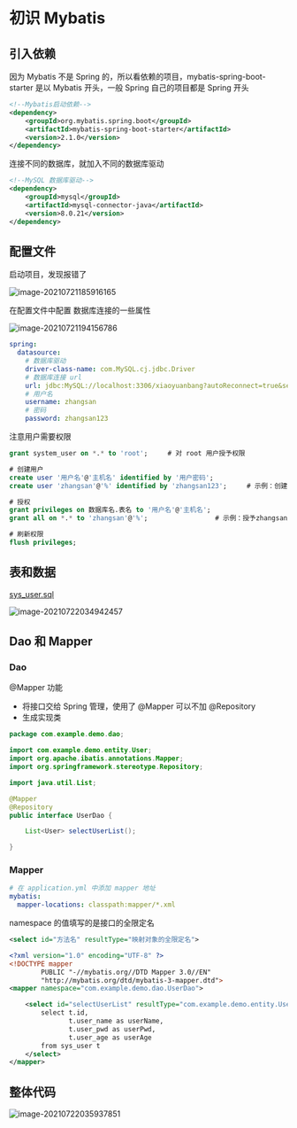 

# 初识 Mybatis

## 引入依赖

因为 Mybatis 不是 Spring 的，所以看依赖的项目，mybatis-spring-boot-starter 是以 Mybatis 开头，一般 Spring 自己的项目都是 Spring 开头

```xml
<!--Mybatis启动依赖-->
<dependency>
    <groupId>org.mybatis.spring.boot</groupId>
    <artifactId>mybatis-spring-boot-starter</artifactId>
    <version>2.1.0</version>
</dependency>
```

连接不同的数据库，就加入不同的数据库驱动

```xml
<!--MySQL 数据库驱动-->
<dependency>
    <groupId>mysql</groupId>
    <artifactId>mysql-connector-java</artifactId>
    <version>8.0.21</version>
</dependency>
```

## 配置文件

启动项目，发现报错了

![image-20210721185916165](https://attach.blog.wen7.online/20210721185916.png)

在配置文件中配置 数据库连接的一些属性

![image-20210721194156786](https://attach.blog.wen7.online/20210721194156.png)

```yml
spring:
  datasource:
  	# 数据库驱动
    driver-class-name: com.MySQL.cj.jdbc.Driver
    # 数据库连接 url
    url: jdbc:MySQL://localhost:3306/xiaoyuanbang?autoReconnect=true&serverTimezone=Asia/Shanghai&useSSL=false&allowMultiQueries=true&allowPublicKeyRetrieval=true
    # 用户名
    username: zhangsan
    # 密码
    password: zhangsan123
```

注意用户需要权限

```sql
grant system_user on *.* to 'root';		# 对 root 用户授予权限

# 创建用户
create user '用户名'@'主机名' identified by '用户密码';
create user 'zhangsan'@'%' identified by 'zhangsan123';		# 示例：创建用户zhagnsan，对所有主机都可访问，密码为 zhangsan123

# 授权
grant privileges on 数据库名.表名 to '用户名'@'主机名';
grant all on *.* to 'zhangsan'@'%';					# 示例：授予zhangsan所有数据库，所有表，所有权限

# 刷新权限
flush privileges;
```



## 表和数据

[sys_user.sql](https://attach.blog.wen7.online/20210722034535.sql)

![image-20210722034942457](https://attach.blog.wen7.online/20210722034942.png)



## Dao 和 Mapper

### Dao

@Mapper 功能

- 将接口交给 Spring 管理，使用了 @Mapper 可以不加 @Repository
- 生成实现类

```java
package com.example.demo.dao;

import com.example.demo.entity.User;
import org.apache.ibatis.annotations.Mapper;
import org.springframework.stereotype.Repository;

import java.util.List;

@Mapper
@Repository
public interface UserDao {

    List<User> selectUserList();

}
```

### Mapper

```yml
# 在 application.yml 中添加 mapper 地址
mybatis:
  mapper-locations: classpath:mapper/*.xml
```

namespace 的值填写的是接口的全限定名

```xml
<select id="方法名" resultType="映射对象的全限定名">
```

```xml
<?xml version="1.0" encoding="UTF-8" ?>
<!DOCTYPE mapper
        PUBLIC "-//mybatis.org//DTD Mapper 3.0//EN"
        "http://mybatis.org/dtd/mybatis-3-mapper.dtd">
<mapper namespace="com.example.demo.dao.UserDao">

    <select id="selectUserList" resultType="com.example.demo.entity.User">
        select t.id,
               t.user_name as userName,
               t.user_pwd as userPwd,
               t.user_age as userAge
        from sys_user t
    </select>
</mapper>
```



## 整体代码

![image-20210722035937851](https://attach.blog.wen7.online/20210722035938.png)
